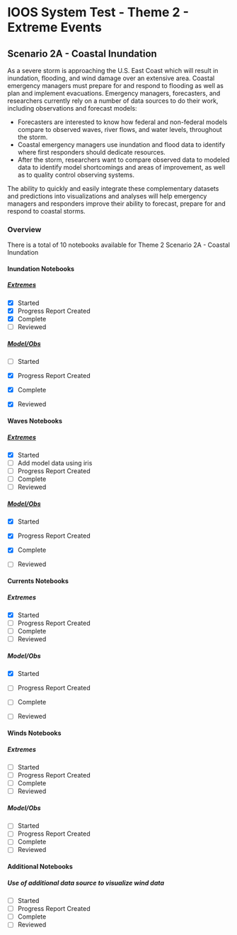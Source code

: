 # IOOS System Test - Theme 2 - Extreme Events

## Scenario 2A - Coastal Inundation

As a severe storm is approaching the U.S. East Coast which will result in inundation, flooding, and wind damage over an extensive area. Coastal emergency managers must prepare for and respond to flooding as well as plan and implement evacuations. Emergency managers, forecasters, and researchers currently rely on a number of data sources to do their work, including observations and forecast models:

*  Forecasters are interested to know how federal and non-federal models compare to observed waves, river flows, and water levels, throughout the storm.
*  Coastal emergency managers use inundation and flood data to identify where first responders should dedicate resources.
*  After the storm, researchers want to compare observed data to modeled data to identify model shortcomings and areas of improvement, as well as to quality control observing systems.

The ability to quickly and easily integrate these complementary datasets and predictions into visualizations and analyses will help emergency managers and responders improve their ability to forecast, prepare for and respond to coastal storms.

### Overview
There is a total of 10 notebooks available for Theme 2 Scenario 2A - Coastal Inundation

#### Inundation Notebooks
##### [Extremes](https://github.com/ioos/system-test/tree/master/Theme_2_Extreme_Events/Scenario_2A_Coastal_Inundation/Scenario_2A_Extremes_Inundation)

- [X] Started
- [X] Progress Report Created
- [X] Complete
- [ ] Reviewed 

##### [Model/Obs](https://github.com/ioos/system-test/tree/master/Theme_2_Extreme_Events/Scenario_2A_Coastal_Inundation/Scenario_2A_ModelDataCompare_Inundation)

- [ ] Started
- [X] Progress Report Created
- [X] Complete
- [X] Reviewed 


#### Waves Notebooks
##### [Extremes](https://github.com/ioos/system-test/tree/master/Theme_2_Extreme_Events/Scenario_2A_Coastal_Inundation/Scenario_2A_Extremes_Waves)

- [X] Started
- [ ] Add model data using iris
- [ ] Progress Report Created
- [ ] Complete
- [ ] Reviewed 

##### [Model/Obs](https://github.com/ioos/system-test/tree/master/Theme_2_Extreme_Events/Scenario_2A_Coastal_Inundation/Scenario_2A_ModelDataCompare_Waves)

- [X] Started
- [X] Progress Report Created
- [X] Complete
- [ ] Reviewed 


#### Currents Notebooks
##### Extremes
- [X] Started
- [ ] Progress Report Created
- [ ] Complete
- [ ] Reviewed 

##### Model/Obs

- [X] Started
- [ ] Progress Report Created
- [ ] Complete
- [ ] Reviewed 


#### Winds Notebooks
##### Extremes
- [ ] Started
- [ ] Progress Report Created
- [ ] Complete
- [ ] Reviewed 

##### Model/Obs

- [ ] Started
- [ ] Progress Report Created
- [ ] Complete
- [ ] Reviewed 

#### Additional Notebooks
##### Use of additional data source to visualize wind data
- [ ] Started
- [ ] Progress Report Created
- [ ] Complete
- [ ] Reviewed 
